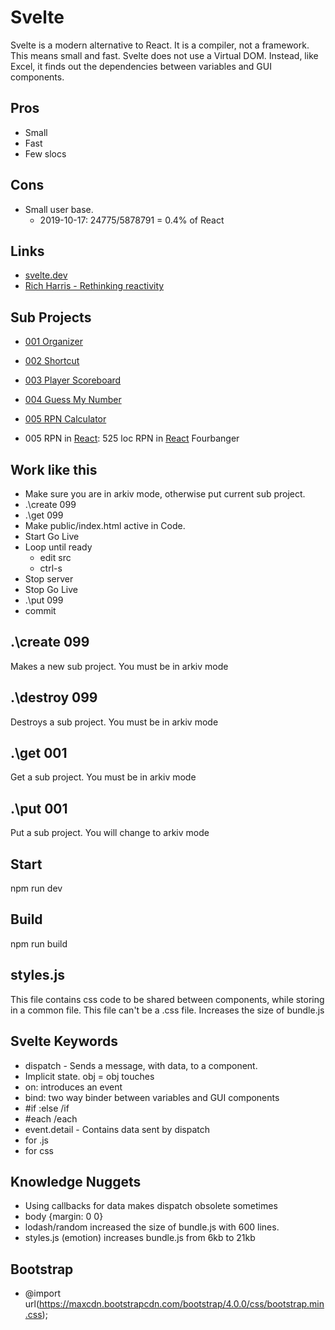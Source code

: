 # Svelte

Svelte is a modern alternative to React. It is a compiler, not a framework.
This means small and fast. Svelte does not use a Virtual DOM. Instead, like Excel, it finds out the dependencies between variables and GUI components.

## Pros

* Small
* Fast
* Few slocs

## Cons

* Small user base. 
  * 2019-10-17: 24775/5878791 = 0.4% of React

## Links

* [svelte.dev](https://svelte.dev)
* [Rich Harris - Rethinking reactivity](https://www.youtube.com/watch?v=AdNJ3fydeao)

## Sub Projects

* [001 Organizer](         https://christernilsson.github.io/Lab/2019/104-Svelte-Playground/arkiv/public001)
* [002 Shortcut](          https://christernilsson.github.io/Lab/2019/104-Svelte-Playground/arkiv/public002)
* [003 Player Scoreboard]( https://christernilsson.github.io/Lab/2019/104-Svelte-Playground/arkiv/public003)
* [004 Guess My Number](   https://christernilsson.github.io/Lab/2019/104-Svelte-Playground/arkiv/public004)
* [005 RPN Calculator](    https://christernilsson.github.io/Lab/2019/104-Svelte-Playground/arkiv/public005) 

* 005
RPN in [React](https://github.com/t-eckert/react-rpn): 525 loc 
RPN in [React](https://github.com/slinke/react-rpn-calculator) Fourbanger

## Work like this

* Make sure you are in arkiv mode, otherwise put current sub project.
* .\create 099
* .\get 099
* Make public/index.html active in Code.
* Start Go Live
* Loop until ready
	* edit src
	* ctrl-s
* Stop server 
* Stop Go Live
* .\put 099
* commit

## .\create 099

Makes a new sub project. You must be in arkiv mode

## .\destroy 099

Destroys a sub project. You must be in arkiv mode

## .\get 001

Get a sub project. You must be in arkiv mode

## .\put 001

Put a sub project. You will change to arkiv mode

## Start

npm run dev

## Build

npm run build

## styles.js

This file contains css code to be shared between components, while storing in a common file.
This file can't be a .css file.
Increases the size of bundle.js

## Svelte Keywords

* dispatch - Sends a message, with data, to a component.
* Implicit state. obj = obj touches
* on: introduces an event
* bind: two way binder between variables and GUI components
* #if :else /if
* #each /each
* event.detail - Contains data sent by dispatch
* <script></script> for .js
* <style></style>   for css

## Knowledge Nuggets

* Using callbacks for data makes dispatch obsolete sometimes
* body {margin: 0 0}
* lodash/random increased the size of bundle.js with 600 lines.
* styles.js (emotion) increases bundle.js from 6kb to 21kb

## Bootstrap

* @import url(https://maxcdn.bootstrapcdn.com/bootstrap/4.0.0/css/bootstrap.min.css);